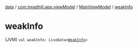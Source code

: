 [data](../../index.md) / [com.treadhill.app.viewModel](../index.md) / [MainViewModel](index.md) / [weakInfo](./weak-info.md)

# weakInfo

(JVM) `val weakInfo: LiveData<`[`WeakInfo`](../../com.treadhill.app.data-types/-weak-info/index.md)`>`
